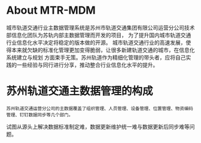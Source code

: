 # About MTR-MDM
 城市轨道交通行业主数据管理系统是苏州市轨道交通集团有限公司运营分公司技术部信息化团队为苏轨内部主数据管理而开发的项目，
为了提升国内城市轨道交通行业信息化水平决定将稳定的版本做的开源。
    城市轨道交通行业的高速发展，使得本来就欠缺的标准化管理更加变得脆弱，让很多新建轨道交通的城市，在信息化系统建立与规划
方面束手无策。苏州轨道作为精细化管理的带头者，应将自己实践的一些经验与同行进行分享，推动整合行业信息化水平的提升。

# 苏州轨道交通主数据管理的构成
    苏州轨道交通运营分公司的主数据覆盖了组织管理、人员管理、设备管理、位置管理、物资编码管理、钉钉数据同步等几个部门。
试图从源头上解决数据标准制定难，数据更新维护统一难与数据更新后同步难等问题。
